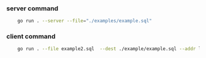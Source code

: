  
### server command
```bash
    go run . --server --file="./examples/example.sql"
```
  
### client command
```bash
    go run . --file example2.sql  --dest ./example/example.sql --addr localhost:2121
```